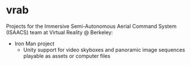 # vrab
Projects for the Immersive Semi-Autonomous Aerial Command System (ISAACS) team at Virtual Reality @ Berkeley:

* Iron Man project
  * Unity support for video skyboxes and panoramic image sequences playable as assets or computer files
